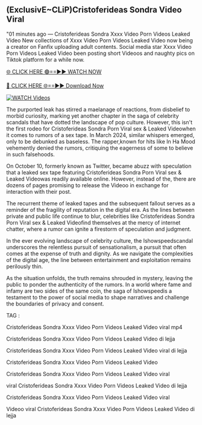 ## (ExclusivE~CLiP)Cristoferideas Sondra Video Viral



"01 minutes ago —  Cristoferideas Sondra Xxxx Video Porn Videos Leaked Video New collections of   Xxxx Video Porn Videos Leaked Video now being a creator on Fanfix uploading adult contents. Social media star   Xxxx Video Porn Videos Leaked Video been posting short Videoos and naughty pics on Tiktok platform for a while now.

[🌐 CLICK HERE 🟢==►► WATCH NOW](https://ultra-bulletin.blogspot.com/p/ultra-bulletin-25.html)

[🔴 CLICK HERE 🌐==►► Download Now](https://ultra-bulletin.blogspot.com/p/ultra-bulletin-25.html)

[![WATCH Videos](https://i.imgur.com/dJHk4Zq.gif)](https://ultra-bulletin.blogspot.com/p/ultra-bulletin-25.html)

The purported leak has stirred a maelanage of reactions, from disbelief to morbid curiosity, marking yet another chapter in the saga of celebrity scandals that have dotted the landscape of pop culture. However, this isn't the first rodeo for  Cristoferideas Sondra Porn Viral sex &  Leaked Videowhen it comes to rumors of a sex tape. In March 2024, similar whispers emerged, only to be debunked as baseless. The rapper,known  for hits like In Ha Mood vehemently denied the rumors, critiquing the eagerness of some to believe in such falsehoods.

On October 10, formerly known as Twitter, became abuzz with speculation that a leaked sex tape featuring  Cristoferideas Sondra Porn Viral sex &  Leaked Videowas readily available online. However, instead of the, there are dozens of pages promising to release the Videoo in exchange for interaction with their post.

The recurrent theme of leaked tapes and the subsequent fallout serves as a reminder of the fragility of reputation in the digital era. As the lines between private and public life continue to blur, celebrities like  Cristoferideas Sondra Porn Viral sex &  Leaked Videofind themselves at the mercy of internet chatter, where a rumor can ignite a firestorm of speculation and judgment.

In the ever evolving landscape of celebrity culture, the Ishowspeedscandal underscores the relentless pursuit of sensationalism, a pursuit that often comes at the expense of truth and dignity. As we navigate the complexities of the digital age, the line between entertainment and exploitation remains perilously thin.

As the situation unfolds, the truth remains shrouded in mystery, leaving the public to ponder the authenticity of the rumors. In a world where fame and infamy are two sides of the same coin, the saga of Ishowspeedis a testament to the power of social media to shape narratives and challenge the boundaries of privacy and consent.


TAG :

Cristoferideas Sondra Xxxx Video Porn Videos Leaked Video viral mp4

Cristoferideas Sondra Xxxx Video Porn Videos Leaked Video di lejja

Cristoferideas Sondra Xxxx Video Porn Videos Leaked Video viral di lejja

Cristoferideas Sondra Xxxx Video Porn Videos Leaked Video

Cristoferideas Sondra Xxxx Video Porn Videos Leaked Video viral

viral Cristoferideas Sondra Xxxx Video Porn Videos Leaked Video di lejja

Cristoferideas Sondra Xxxx Video Porn Videos Leaked Video viral

Videoo viral Cristoferideas Sondra Xxxx Video Porn Videos Leaked Video di lejja
